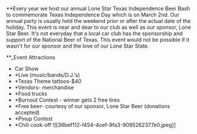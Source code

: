**Every year we host our annual Lone Star Texas Independence Beer Bash to commemorate Texas Independence Day which is on March 2nd. Our annual party is usually held the weekend prior or after the actual date of the holiday. This event is near and dear to our club as well as our sponsor, Lone Star Beer. It's not everyday that a local car club has the sponsorship and support of the National Beer of Texas. This event would not be possible if it wasn't for our sponsor and the love of our Lone Star State.  

**_Event Attractions
- Car Show
- *Live (music/bands/D.J.'s)
- *Texas Theme tattoos-$40
- *Vendors- merchandise
- *Food trucks
- *Burnout Contest - winner gets 2 free tires
- *Free beer- courtesy of our sponsor, Lone Star Beer (donations accepted)
- *Pinup Contest
- *Chili cook-off
![[36bef112-f454-4cef-9fa3-9095262377e0.jpeg]]